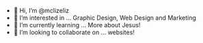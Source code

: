 - 👋 Hi, I’m @mclizeliz
- 👀 I’m interested in ... Graphic Design, Web Design and Marketing
- 🌱 I’m currently learning ... More about Jesus!
- 💞️ I’m looking to collaborate on ... websites! 


<!---
mclizeliz/mclizeliz is a ✨ special ✨ repository because its `README.md` (this file) appears on your GitHub profile.
You can click the Preview link to take a look at your changes.
--->
